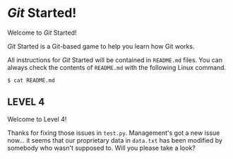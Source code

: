 # *Git* Started!

Welcome to *Git* Started!

*Git* Started is a Git-based game to help you learn how Git works.

All instructions for *Git* Started will be contained in `README.md` files.  You
can always check the contents of `README.md` with the following Linux command.

```
$ cat README.md
```

## LEVEL 4

Welcome to Level 4!

Thanks for fixing those issues in `test.py`.  Management's got a new issue now...
it seems that our proprietary data in `data.txt` has been modified by somebody
who wasn't supposed to.  Will you please take a look?